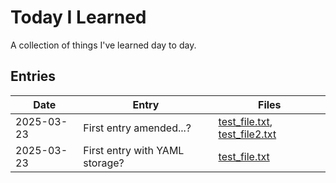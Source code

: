 # Today I Learned

A collection of things I've learned day to day.

## Entries

| Date | Entry | Files |
| ---- | ----- | ----- |
| 2025-03-23 | First entry amended...? | [test_file.txt](til/files/2025-03-23_test_file.txt), [test_file2.txt](til/files/2025-03-23_test_file2.txt) |
| 2025-03-23 | First entry with YAML storage? | [test_file.txt](til/files/2025-03-23_test_file.txt) |
